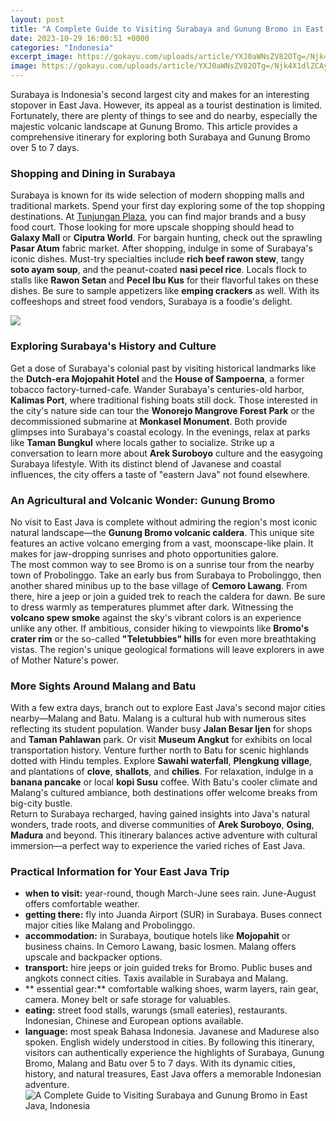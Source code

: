 ```yaml
---
layout: post
title: "A Complete Guide to Visiting Surabaya and Gunung Bromo in East Java, Indonesia"
date: 2023-10-29 16:00:51 +0000
categories: "Indonesia"
excerpt_image: https://gokayu.com/uploads/article/YXJ0aWNsZV82OTg=/Njk4X1dlZCAyMDE4IEF1ZyAwODoyOTozOTViNmFhOWYzZDIzZWQ=/1600x1063.jpg
image: https://gokayu.com/uploads/article/YXJ0aWNsZV82OTg=/Njk4X1dlZCAyMDE4IEF1ZyAwODoyOTozOTViNmFhOWYzZDIzZWQ=/1600x1063.jpg
---
```


Surabaya is Indonesia's second largest city and makes for an interesting stopover in East Java. However, its appeal as a tourist destination is limited. Fortunately, there are plenty of things to see and do nearby, especially the majestic volcanic landscape at Gunung Bromo. This article provides a comprehensive itinerary for exploring both Surabaya and Gunung Bromo over 5 to 7 days.
### Shopping and Dining in Surabaya
Surabaya is known for its wide selection of modern shopping malls and traditional markets. Spend your first day exploring some of the top shopping destinations. At [Tunjungan Plaza](https://thelivenews.github.io/2023-10-08-my-amazing-experience-visiting-israel/), you can find major brands and a busy food court. Those looking for more upscale shopping should head to **Galaxy Mall** or **Ciputra World**. For bargain hunting, check out the sprawling **Pasar Atum** fabric market. 
After shopping, indulge in some of Surabaya's iconic dishes. Must-try specialties include **rich beef rawon stew**, tangy **soto ayam soup**, and the peanut-coated **nasi pecel rice**. Locals flock to stalls like **Rawon Setan** and **Pecel Ibu Kus** for their flavorful takes on these dishes. Be sure to sample appetizers like **emping crackers** as well. With its coffeeshops and street food vendors, Surabaya is a foodie's delight.

![](https://touristjourney.com/wp-content/uploads/2020/11/discover-the-amazing-mount-bromo-in-our-Wonderful-Bromo-Ijen-Tumpak-Sewu-4-Day-Private-Tour-2048x1365.jpg)
### Exploring Surabaya's History and Culture
Get a dose of Surabaya's colonial past by visiting historical landmarks like the **Dutch-era Mojopahit Hotel** and the **House of Sampoerna**, a former tobacco factory-turned-cafe. Wander Surabaya's centuries-old harbor, **Kalimas Port**, where traditional fishing boats still dock. Those interested in the city's nature side can tour the **Wonorejo Mangrove Forest Park** or the decommissioned submarine at **Monkasel Monument**. Both provide glimpses into Surabaya's coastal ecology. 
In the evenings, relax at parks like **Taman Bungkul** where locals gather to socialize. Strike up a conversation to learn more about **Arek Suroboyo** culture and the easygoing Surabaya lifestyle. With its distinct blend of Javanese and coastal influences, the city offers a taste of "eastern Java" not found elsewhere.
### An Agricultural and Volcanic Wonder: Gunung Bromo
No visit to East Java is complete without admiring the region's most iconic natural landscape—the **Gunung Bromo volcanic caldera**. This unique site features an active volcano emerging from a vast, moonscape-like plain. It makes for jaw-dropping sunrises and photo opportunities galore.  
The most common way to see Bromo is on a sunrise tour from the nearby town of Probolinggo. Take an early bus from Surabaya to Probolinggo, then another shared minibus up to the base village of **Cemoro Lawang**. From there, hire a jeep or join a guided trek to reach the caldera for dawn. Be sure to dress warmly as temperatures plummet after dark. 
Witnessing the **volcano spew smoke** against the sky's vibrant colors is an experience unlike any other. If ambitious, consider hiking to viewpoints like **Bromo's crater rim** or the so-called **"Teletubbies" hills** for even more breathtaking vistas. The region's unique geological formations will leave explorers in awe of Mother Nature's power.
### More Sights Around Malang and Batu
With a few extra days, branch out to explore East Java's second major cities nearby—Malang and Batu. Malang is a cultural hub with numerous sites reflecting its student population. Wander busy **Jalan Besar Ijen** for shops and **Taman Pahlawan** park. Or visit **Museum Angkut** for exhibits on local transportation history. 
Venture further north to Batu for scenic highlands dotted with Hindu temples. Explore **Sawahi waterfall**, **Plengkung village**, and plantations of **clove**, **shallots**, and **chilies**. For relaxation, indulge in a **banana pancake** or local **kopi Susu** coffee. With Batu's cooler climate and Malang's cultured ambiance, both destinations offer welcome breaks from big-city bustle.  
Return to Surabaya recharged, having gained insights into Java's natural wonders, trade roots, and diverse communities of **Arek Suroboyo**, **Osing**, **Madura** and beyond. This itinerary balances active adventure with cultural immersion—a perfect way to experience the varied riches of East Java.
### Practical Information for Your East Java Trip
- **when to visit:** year-round, though March-June sees rain. June-August offers comfortable weather.
- **getting there:** fly into Juanda Airport (SUR) in Surabaya. Buses connect major cities like Malang and Probolinggo.  
- **accommodation:** in Surabaya, boutique hotels like **Mojopahit** or business chains. In Cemoro Lawang, basic losmen. Malang offers upscale and backpacker options.
- **transport:** hire jeeps or join guided treks for Bromo. Public buses and angkots connect cities. Taxis available in Surabaya and Malang. 
- ** essential gear:** comfortable walking shoes, warm layers, rain gear, camera. Money belt or safe storage for valuables.
- **eating:** street food stalls, warungs (small eateries), restaurants. Indonesian, Chinese and European options available.
- **language:** most speak Bahasa Indonesia. Javanese and Madurese also spoken. English widely understood in cities.
By following this itinerary, visitors can authentically experience the highlights of Surabaya, Gunung Bromo, Malang and Batu over 5 to 7 days. With its dynamic cities, history, and natural treasures, East Java offers a memorable Indonesian adventure.
![A Complete Guide to Visiting Surabaya and Gunung Bromo in East Java, Indonesia](https://gokayu.com/uploads/article/YXJ0aWNsZV82OTg=/Njk4X1dlZCAyMDE4IEF1ZyAwODoyOTozOTViNmFhOWYzZDIzZWQ=/1600x1063.jpg)